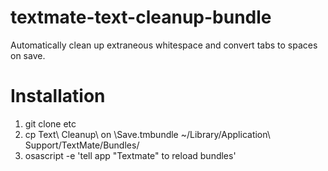 textmate-text-cleanup-bundle
===

Automatically clean up extraneous whitespace and convert tabs to spaces on save.

Installation
===

1. git clone etc
2. cp Text\ Cleanup\ on \Save.tmbundle ~/Library/Application\ Support/TextMate/Bundles/
3. osascript -e 'tell app "Textmate" to reload bundles'
